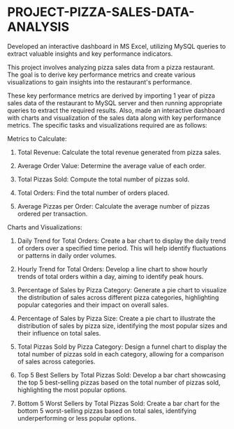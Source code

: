 # PROJECT-PIZZA-SALES-DATA-ANALYSIS
Developed an interactive dashboard in MS Excel, utilizing MySQL queries to extract valuable insights and key performance indicators.

This project involves analyzing pizza sales data from a pizza restaurant.
The goal is to derive key performance metrics and create various visualizations to gain insights into the restaurant's performance.

These key performance metrics are derived by importing 1 year of pizza sales data of the restaurant to MySQL server and then running appropriate queries to extract the required results.
Also, made an interactive dashboard with charts and visualization of the sales data along with key performance metrics.
The specific tasks and visualizations required are as follows:

Metrics to Calculate:

1) Total Revenue: Calculate the total revenue generated from pizza sales.

2) Average Order Value: Determine the average value of each order.

3) Total Pizzas Sold: Compute the total number of pizzas sold.

4) Total Orders: Find the total number of orders placed.

5) Average Pizzas per Order: Calculate the average number of pizzas ordered per transaction.

Charts and Visualizations:

1) Daily Trend for Total Orders: Create a bar chart to display the daily trend of orders over a specified time period.
This will help identify fluctuations or patterns in daily order volumes.

2) Hourly Trend for Total Orders: Develop a line chart to show hourly trends of total orders within a day, aiming to identify peak hours.

3) Percentage of Sales by Pizza Category: Generate a pie chart to visualize the distribution of sales across different pizza categories,
highlighting popular categories and their impact on overall sales.

4) Percentage of Sales by Pizza Size: Create a pie chart to illustrate the distribution of sales by pizza size,
identifying the most popular sizes and their influence on total sales.

5) Total Pizzas Sold by Pizza Category: Design a funnel chart to display the total number of pizzas sold in each category,
allowing for a comparison of sales across categories.

6) Top 5 Best Sellers by Total Pizzas Sold: Develop a bar chart showcasing the top 5 best-selling pizzas based on the total number of pizzas sold,
highlighting the most popular options.

7) Bottom 5 Worst Sellers by Total Pizzas Sold: Create a bar chart for the bottom 5 worst-selling pizzas based on total sales,
identifying underperforming or less popular options.
